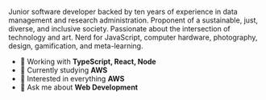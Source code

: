 Junior software developer backed by ten years of experience in data management and research administration. Proponent of a sustainable, just, diverse, and inclusive society. Passionate about the intersection of technology and art. Nerd for JavaScript, computer hardware, photography, design, gamification, and meta-learning.

- 🔭 Working with **TypeScript, React, Node**
- 🌱 Currently studying **AWS**
- 🧐 Interested in everything **AWS**
- 💬 Ask me about **Web Development**
